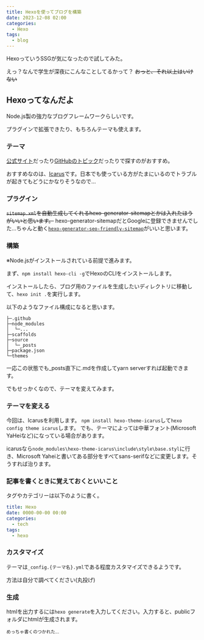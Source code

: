 ```yaml
---
title: Hexoを使ってブログを構築
date: 2023-12-08 02:00
categories:
  - Hexo
tags: 
  - blog
---
```


HexoっていうSSGが気になったので試してみた。

えっ？なんで学生が深夜にこんなことしてるかって？ ~~おっと、それ以上はいけない~~

## Hexoってなんだよ
Node.js製の強力なブログフレームワークらしいです。

プラグインで拡張できたり、もちろんテーマも使えます。

### テーマ
[公式サイト](https://hexo.io/themes/)だったり[GitHubのトピック](https://github.com/topics/hexo-theme)だったりで探すのがおすすめ。

おすすめなのは、[Icarus](https://github.com/ppoffice/hexo-theme-icarus)です。日本でも使っている方がたまにいるのでトラブルが起きてもどうにかなりそうなので...

### プラグイン
~~`sitemap.xml`を自動生成してくれるhexo-generator-sitemapとかは入れたほうがいいと思います。~~ hexo-generator-sitemapだとGoogleに登録できませんでした...ちゃんと動く[`hexo-generator-seo-friendly-sitemap`](https://github.com/ludoviclefevre/hexo-generator-seo-friendly-sitemap)がいいと思います。

### 構築
※Node.jsがインストールされている前提で進みます。

まず、`npm install hexo-cli -g`でHexoのCLIをインストールします。

インストールしたら、ブログ用のファイルを生成したいディレクトリに移動して、`hexo init .`を実行します。

以下のようなファイル構成になると思います。
```
├─.github
├─node_modules
│  └─...
├─scaffolds
├─source
│  └─_posts
├─package.json
└─themes
```
一応この状態でも_posts直下に.mdを作成してyarn serverすれば起動できます。

でもせっかくなので、テーマを変えてみます。
### テーマを変える
今回は、Icarusを利用します。
`npm install hexo-theme-icarus`して`hexo config theme icarus`します。
でも、テーマによっては中華フォント(Microsoft YaHeiなど)になっている場合があります。

icarusなら`node_modules\hexo-theme-icarus\include\style\base.styl`に行き、Microsoft Yaheiと書いてある部分をすべてsans-serifなどに変更します。そうすれば治ります。

### 記事を書くときに覚えておくといいこと
タグやカテゴリーは以下のように書く。
```yaml
title: Hexo
date: 0000-00-00 00:00
categories:
  - tech
tags: 
  - hexo
```

### カスタマイズ
テーマは`_config.{テーマ名}.yml`である程度カスタマイズできるようです。

方法は自分で調べてください(丸投げ)

### 生成
htmlを出力するには`hexo generate`を入力してください。入力すると、publicフォルダにhtmlが生成されます。


<p><small>めっちゃ書くのつかれた...</small></p>